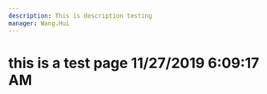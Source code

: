 ```yaml
---
description: This is description testing
manager: Wang.Hui
---
```

# this is a test page 11/27/2019 6:09:17 AM